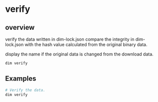 # verify

## overview

verify the data written in dim-lock.json
compare the integrity in dim-lock.json with the hash value calculated from the original binary data.

display the name if the original data is changed from the download data.

```bash
dim verify
```

## Examples

```bash
# Verify the data.
dim verify
```

